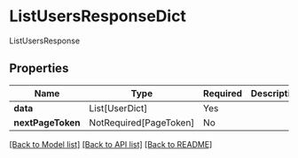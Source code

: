 # ListUsersResponseDict

ListUsersResponse

## Properties
| Name | Type | Required | Description |
| ------------ | ------------- | ------------- | ------------- |
**data** | List[UserDict] | Yes |  |
**nextPageToken** | NotRequired[PageToken] | No |  |


[[Back to Model list]](../../../README.md#models-v2-link) [[Back to API list]](../../../README.md#apis-v2-link) [[Back to README]](../../../README.md)
